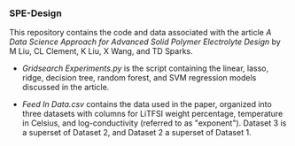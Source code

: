 ### SPE-Design
This repository contains the code and data associated with the article *A Data Science Approach for Advanced Solid Polymer Electrolyte Design* by M Liu, CL Clement, K Liu, X Wang, and TD Sparks.

- *Gridsearch Experiments.py* is the script containing the linear, lasso, ridge, decision tree, random forest, and SVM regression models discussed in the article.

- *Feed In Data.csv* contains the data used in the paper, organized into three datasets with columns for LiTFSI weight percentage, temperature in Celsius, and log-conductivity (referred to as "exponent"). Dataset 3 is a superset of Dataset 2, and Dataset 2 a superset of Dataset 1.
